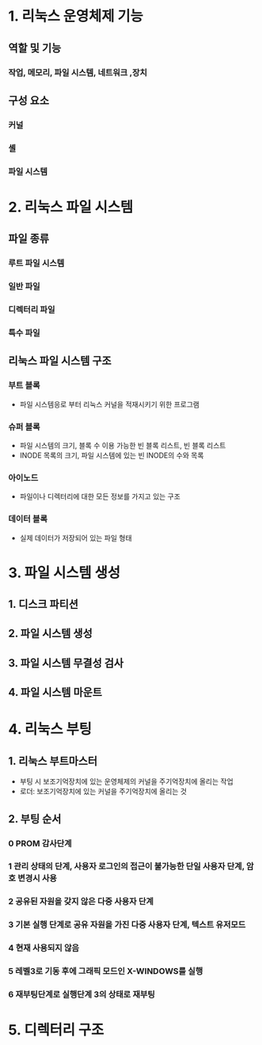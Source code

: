 # 1. 리눅스 운영체제 기능
## 역할 및 기능
### 작업, 메모리, 파일 시스템, 네트워크 ,장치
## 구성 요소
### 커널
### 셸
### 파일 시스템
# 2. 리눅스 파일 시스템
## 파일 종류
### 루트 파일 시스템
### 일반 파일
### 디렉터리 파일
### 특수 파일
## 리눅스 파일 시스템 구조
### 부트 블록
- 파일 시스템응로 부터 리눅스 커널을 적재시키기 위한 프로그램
### 슈퍼 블록 
- 파일 시스템의 크기, 블록 수 이용 가능한 빈 블록 리스트, 빈 블록 리스트
- INODE 목록의 크기, 파일 시스템에 있는 빈 INODE의 수와 목록
### 아이노드 
- 파일이나 디렉터리에 대한 모든 정보를 가지고 있는 구조
### 데이터 블록
- 실제 데이터가 저장되어 있는 파일 형태
# 3. 파일 시스템 생성
## 1. 디스크 파티션
## 2. 파일 시스템 생성
## 3. 파일 시스템 무결성 검사
## 4. 파일 시스템 마운트
# 4. 리눅스 부팅
## 1. 리눅스 부트마스터
- 부팅 시 보조기억장치에 있는 운영체제의 커널을 주기억장치에 올리는 작업
- 로더: 보조기억장치에 있는 커널을 주기억장치에 올리는 것
## 2. 부팅 순서
### 0 PROM 감사단계
### 1 관리 상태의 단계, 사용자 로그인의 접근이 불가능한 단일 사용자 단계, 암호 변경시 사용
### 2 공유된 자원을 갖지 않은 다중 사용자 단계
### 3 기본 실행 단계로 공유 자원을 가진 다중 사용자 단계, 텍스트 유저모드
### 4 현재 사용되지 않음
### 5 레벨3로 기동 후에 그래픽 모드인 X-WINDOWS를 실행
### 6 재부팅단계로 실행단계 3의 상태로 재부팅
# 5. 디렉터리 구조

